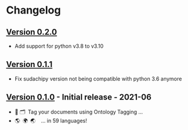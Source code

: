 # Changelog

## [Version 0.2.0](https://github.com/dataiku/dss-plugin-nlp-analysis/releases/tag/v0.2.0)
- Add support for python v3.8 to v3.10

## [Version 0.1.1](https://github.com/dataiku/dss-plugin-nlp-analysis/releases/tag/v0.1.1)
- Fix sudachipy version not being compatible with python 3.6 anymore

## [Version 0.1.0](https://github.com/dataiku/dss-plugin-nlp-analysis/releases/tag/v0.1.0) - Initial release - 2021-06
- 📌 🗂 Tag your documents using Ontology Tagging ...
- 🌎 🌍 🌏   ... in 59 languages!
